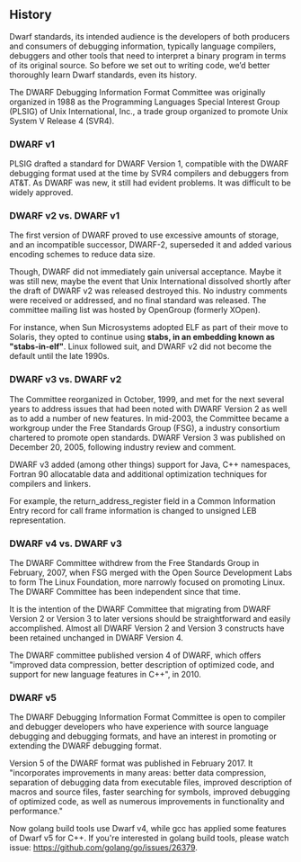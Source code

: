 ## History

Dwarf standards, its intended audience is the developers of both producers and consumers of debugging information, typically language compilers, debuggers and other tools that need to interpret a binary program in terms of its original source. So before we set out to writing code, we’d better thoroughly learn Dwarf standards, even its history.

The DWARF Debugging Information Format Committee was originally organized in 1988 as the Programming Languages Special Interest Group (PLSIG) of Unix International, Inc., a trade group organized to promote Unix System V Release 4 (SVR4).

### DWARF v1

PLSIG drafted a standard for DWARF Version 1, compatible with the DWARF debugging format used at the time by SVR4 compilers and debuggers from AT&T. As DWARF was new, it still had evident problems. It was difficult to be widely approved.

### DWARF v2 vs. DWARF v1

The first version of DWARF proved to use excessive amounts of storage, and an incompatible successor, DWARF-2, superseded it and added various encoding schemes to reduce data size. 

Though, DWARF did not immediately gain universal acceptance. Maybe it was still new, maybe the event that Unix International dissolved shortly after the draft of DWARF v2 was released destroyed this. No industry comments were received or addressed, and no final standard was released. The committee mailing list was hosted by OpenGroup (formerly XOpen).

For instance, when Sun Microsystems adopted ELF as part of their move to Solaris, they opted to continue using **stabs, in an embedding known as "stabs-in-elf"**. Linux followed suit, and DWARF v2 did not become the default until the late 1990s.

### DWARF v3 vs. DWARF v2

The Committee reorganized in October, 1999, and met for the next several years to address issues that had been noted with DWARF Version 2 as well as to add a number of new features. In mid-2003, the Committee became a workgroup under the Free Standards Group (FSG), a industry consortium chartered to promote open standards. DWARF Version 3 was published on December 20, 2005, following industry review and comment.

DWARF v3 added (among other things) support for Java, C++ namespaces, Fortran 90 allocatable data and additional optimization techniques for compilers and linkers.

For example, the return_address_register field in a Common Information Entry record for call frame information is changed to unsigned LEB representation.

### DWARF v4 vs. DWARF v3

The DWARF Committee withdrew from the Free Standards Group in February, 2007, when FSG merged with the Open Source Development Labs to form The Linux Foundation, more narrowly focused on promoting Linux. The DWARF Committee has been independent since that time.

It is the intention of the DWARF Committee that migrating from DWARF Version 2 or Version 3 to later versions should be straightforward and easily accomplished. Almost all DWARF Version 2 and Version 3 constructs have been retained unchanged in DWARF Version 4.

The DWARF committee published version 4 of DWARF, which offers "improved data compression, better description of optimized code, and support for new language features in C++", in 2010.

### DWARF v5

The DWARF Debugging Information Format Committee is open to compiler and debugger developers who have experience with source language debugging and debugging formats, and have an interest in promoting or extending the DWARF debugging format.

Version 5 of the DWARF format was published in February 2017. It "incorporates improvements in many areas: better data compression, separation of debugging data from executable files, improved description of macros and source files, faster searching for symbols, improved debugging of optimized code, as well as numerous improvements in functionality and performance."

Now golang build tools use Dwarf v4, while gcc has applied some features of Dwarf v5 for C++. If you're interested in golang build tools, please watch issue: https://github.com/golang/go/issues/26379.
